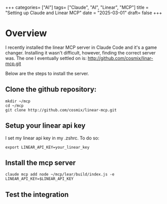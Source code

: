
+++
categories= ["AI"]
tags= ["Claude", "AI", "Linear", "MCP"]
title = "Setting up Claude and Linear MCP"
date = "2025-03-01"
draft= false
+++


# Overview

I recently installed the linear MCP server in Claude Code and it's a game changer. Installing it wasn't difficult, however, finding the correct server was. The one I eventually settled on is: <http://github.com/cosmix/linar-mcp.git>

Below are the steps to install the server.

##  Clone the github repository:


```shell
mkdir ~/mcp
cd ~/mcp
git clone http://github.com/cosmix/linear-mcp.git
```

##  Setup your linear api key

I set my linear api key in my .zshrc. To do so:

```shell
export LINEAR_API_KEY=your_linear_key
```

##  Install the mcp server


```shell
claude mcp add node ~/mcp/lear/build/index.js -e LINEAR_API_KEY=$LINEAR_API_KEY
```

## Test the integration

```shell


```



